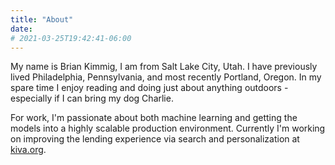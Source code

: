 ```yaml
---
title: "About"
date:
# 2021-03-25T19:42:41-06:00
---
```


My name is Brian Kimmig, I am from Salt Lake City, Utah. I have previously lived
Philadelphia, Pennsylvania, and most recently Portland, Oregon. In my spare time
I enjoy reading and doing just about anything outdoors - especially if I can
bring my dog Charlie.

For work, I'm passionate about both machine learning and getting the models into
a highly scalable production environment.  Currently I'm working on improving
the lending experience via search and personalization at
[kiva.org](https://www.kiva.org/).

<a href="https://github.com/bkimmig"> <i class="fab fa-github fa-2x" aria-hidden="true"></i> </a>
&nbsp;
<a href="https://www.linkedin.com/in/brian-kimmig"> <i class="fab fa-linkedin fa-2x" aria-hidden="true"></i> </a>
&nbsp;
<a href="https://www.strava.com/athletes/655992"> <i class="fab fa-strava fa-2x" aria-hidden="true"></i> </a>
